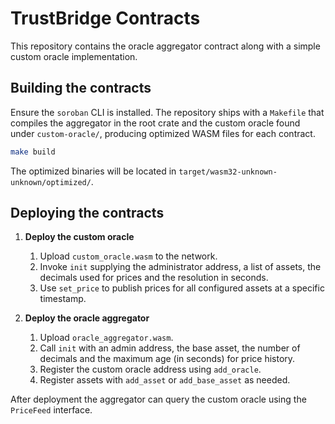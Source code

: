 # TrustBridge Contracts

This repository contains the oracle aggregator contract along with a simple custom oracle implementation.

## Building the contracts

Ensure the `soroban` CLI is installed. The repository ships with a `Makefile` that compiles the aggregator in the root crate and the custom oracle found under `custom-oracle/`, producing optimized WASM files for each contract.

```bash
make build
```

The optimized binaries will be located in `target/wasm32-unknown-unknown/optimized/`.

## Deploying the contracts

1. **Deploy the custom oracle**

   1. Upload `custom_oracle.wasm` to the network.
   2. Invoke `init` supplying the administrator address, a list of assets, the decimals used for prices and the resolution in seconds.
   3. Use `set_price` to publish prices for all configured assets at a specific timestamp.

2. **Deploy the oracle aggregator**
   1. Upload `oracle_aggregator.wasm`.
   2. Call `init` with an admin address, the base asset, the number of decimals and the maximum age (in seconds) for price history.
   3. Register the custom oracle address using `add_oracle`.
   4. Register assets with `add_asset` or `add_base_asset` as needed.

After deployment the aggregator can query the custom oracle using the `PriceFeed` interface.

